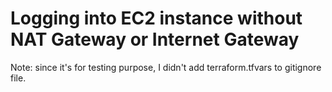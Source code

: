 # Logging into EC2 instance without NAT Gateway or Internet Gateway

Note: since it's for testing purpose, I didn't add terraform.tfvars to gitignore file.
